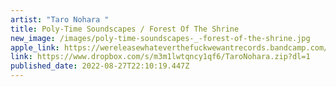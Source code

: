 ```yaml
---
artist: "Taro Nohara "
title: Poly-Time Soundscapes / Forest Of The Shrine
new_image: /images/poly-time-soundscapes-_-forest-of-the-shrine.jpg
apple_link: https://wereleasewhateverthefuckwewantrecords.bandcamp.com/album/poly-time-soundscapes-forest-of-the-shrine
link: https://www.dropbox.com/s/m3m1lwtqncy1qf6/TaroNohara.zip?dl=1
published_date: 2022-08-27T22:10:19.447Z
---
```

